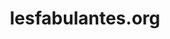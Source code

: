 ---
key: project

title: lesfabulantes.org
url: https://lesfabulantes.netlify.app/
img:
  url: "/images/lesfabulantesProject.png"
  alt: Screenshot du site de la maison d'édition "les fabulantes"
tags: ["Design", "Développement"]
text: Créée en 2020, la maison d’édition Les Fabulantes s’inscrit dans le paysage de la création et de l’édition dans un esprit d’indépendance et d’engagement. Portée par un cercle d’auteures, cette aventure éditoriale privilégie les textes qui offrent une ligne poétique et esthétique dans une perspective de créativité et de pluralité. 
---